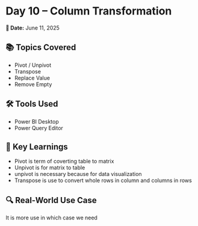 # Day 10 – Column Transformation

**📅 Date:** June 11, 2025

## 📚 Topics Covered
- Pivot / Unpivot
- Transpose
- Replace Value
- Remove Empty

## 🛠️ Tools Used
- Power BI Desktop
- Power Query Editor

## 🧠 Key Learnings
- Pivot is term of coverting  table to matrix
- Unpivot is for matrix to table
- unpivot is necessary because for data visualization
- Transpose is use to convert whole rows in column and columns in rows


## 🔍 Real-World Use Case
It is more use in which case we need 
